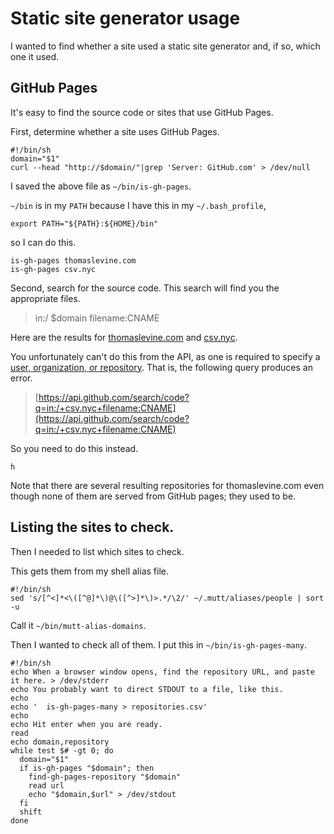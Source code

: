 # Static site generator usage
I wanted to find whether a site used a static site generator and, if so,
which one it used.

## GitHub Pages
It's easy to find the source code or sites that use GitHub Pages.

First, determine whether a site uses GitHub Pages.

    #!/bin/sh
    domain="$1"
    curl --head "http://$domain/"|grep 'Server: GitHub.com' > /dev/null

I saved the above file as `~/bin/is-gh-pages`.

`~/bin` is in my `PATH` because I have this in my `~/.bash_profile`,

    export PATH="${PATH}:${HOME}/bin"

so I can do this.

    is-gh-pages thomaslevine.com
    is-gh-pages csv.nyc

Second, search for the source code. This search will find you the appropriate
files.

> in:/ $domain filename:CNAME

Here are the results for
[thomaslevine.com](https://github.com/search?utf8=%E2%9C%93&q=in%3A%2F+thomaslevine.com+filename%3ACNAME&type=Code)
and [csv.nyc](https://github.com/search?utf8=%E2%9C%93&q=in%3A%2F+csv.nyc+filename%3ACNAME&type=Code).

You unfortunately can't do this from the API, as one is required to specify a
[user, organization, or repository](https://developer.github.com/changes/#new-validation-rule).
That is, the following query produces an error.

> [https://api.github.com/search/code?q=in:/+csv.nyc+filename:CNAME](https://api.github.com/search/code?q=in:/+csv.nyc+filename:CNAME)

So you need to do this instead.

    h

Note that there are several resulting repositories for thomaslevine.com
even though none of them are served from GitHub pages; they used to be.

## Listing the sites to check.
Then I needed to list which sites to check.

This gets them from my shell alias file.

    #!/bin/sh
    sed 's/[^<]*<\([^@]*\)@\([^>]*\)>.*/\2/' ~/.mutt/aliases/people | sort -u

Call it `~/bin/mutt-alias-domains`.

Then I wanted to check all of them. I put this in `~/bin/is-gh-pages-many`.

    #!/bin/sh
    echo When a browser window opens, find the repository URL, and paste it here. > /dev/stderr
    echo You probably want to direct STDOUT to a file, like this.
    echo
    echo '  is-gh-pages-many > repositories.csv'
    echo
    echo Hit enter when you are ready.
    read
    echo domain,repository
    while test $# -gt 0; do
      domain="$1"
      if is-gh-pages "$domain"; then
        find-gh-pages-repository "$domain"
        read url
        echo "$domain,$url" > /dev/stdout
      fi
      shift
    done
